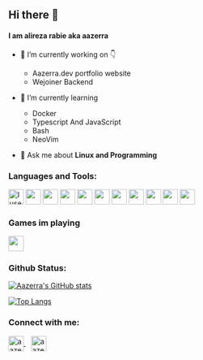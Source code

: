 ## Hi there 👋

#### I am alireza rabie aka aazerra

- 🔭 I’m currently working on 👇
  - Aazerra.dev portfolio website
  - Wejoiner Backend
- 🌱 I’m currently learning
  - Docker
  - Typescript And JavaScript
  - Bash
  - NeoVim

- 💬 Ask me about **Linux and Programming**

### Languages and Tools:

<p align="left"> 
	<img src="https://img.icons8.com/material-sharp/48/4a90e2/arch-linux.png" alt="I use Arch btw" width="30"/>
  <img src="https://img.icons8.com/dusk/64/000000/linux.png" width="30"/>
  <img src="https://img.icons8.com/color/48/000000/ubuntu.png" width="30"/>
	<img src="https://img.icons8.com/color/48/000000/git.png" width="30"/>
  <img src="https://img.icons8.com/dusk/64/000000/console.png" width="30"/>
	<img src="https://img.icons8.com/ios-glyphs/30/4a90e2/javascript.png" width="30"/>
	<img src="https://img.icons8.com/dusk/64/000000/python.png" width="30"/>
  <img src="https://img.icons8.com/dusk/64/000000/api-settings.png" width="30"/>
  <img src="https://img.icons8.com/dusk/64/000000/selenium-test-automation.png" width="30"/>
  <img src="https://img.icons8.com/dusk/64/000000/bot--v2.png" width="30"/>
  <img src="https://img.icons8.com/color/48/000000/golang.png" width="30"/>  
</p>

### Games im playing

<p align="left">
  <img src="https://img.icons8.com/dusk/64/000000/world-of-warcraft.png" width=30/>
</p>

### Github Status:

[![Aazerra's GitHub stats](https://github-readme-stats.vercel.app/api?username=Aazerra&hide=prs&custom_title=My%20Github%20Stat's&show_icons=true&theme=tokyonight&border_radius=10&hide_border=true&bg_color=15,0d1117,1a1b26)](https://github.com/aazerra)

[![Top Langs](https://github-readme-stats.vercel.app/api/top-langs/?username=Aazerra&hide=Vim+Script,Vim+Snippet,C&theme=tokyonight&hide_border=true&border_radius=10&bg_color=15,0d1117,1a1b26&show_icons=true&layout=compact)](https://github.com/aazerra)

### Connect with me:
<p align="left">
<a href="https://dev.to/aazerra" target="blank">
	<img align="center" target="_blank" src="https://img.icons8.com/windows/96/000000/dev.png" alt="aazerra" width="30" />
</a>&ensp;
<a href="https://t.me/aazerra" target="blank">
	<img align="center" target="_blank" src="https://img.icons8.com/fluency/48/000000/telegram-app.png" alt="aazerra" width="30" />
</a>
</p>
